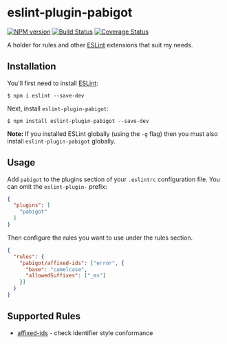 # eslint-plugin-pabigot

[![NPM version](https://img.shields.io/npm/v/eslint-plugin-pabigot.svg)](https://www.npmjs.com/package/eslint-plugin-pabigot "View this project on NPM")
[![Build Status](https://travis-ci.com/pabigot/eslint-plugin-pabigot.svg?branch=master)](https://travis-ci.com/pabigot/eslint-plugin-pabigot "Check build status on TravisCI")
[![Coverage Status](https://coveralls.io/repos/github/pabigot/eslint-plugin-pabigot/badge.svg?branch=master)](https://coveralls.io/github/pabigot/eslint-plugin-pabigot?branch=master "Check coverage status on Coveralls")

A holder for rules and other [ESLint][] extensions that suit my needs.

## Installation

You'll first need to install [ESLint][]:

```
$ npm i eslint --save-dev
```

Next, install `eslint-plugin-pabigot`:

```
$ npm install eslint-plugin-pabigot --save-dev
```

**Note:** If you installed ESLint globally (using the `-g` flag) then
you must also install `eslint-plugin-pabigot` globally.

## Usage

Add `pabigot` to the plugins section of your `.eslintrc` configuration
file. You can omit the `eslint-plugin-` prefix:

```json
{
  "plugins": [
    "pabigot"
  ]
}
```


Then configure the rules you want to use under the rules section.

```json
{
  "rules": {
    "pabigot/affixed-ids": ["error", {
      "base": "camelcase",
      "allowedSuffixes": ["_ms"]
    }]
  }
}
```

## Supported Rules

* [affixed-ids](docs/rules/affixed-ids.md) - check identifier style conformance

[ESLint]: http://eslint.org

